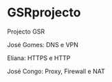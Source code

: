 # GSRprojecto
Projecto GSR

José Gomes: DNS e VPN

Eliana: HTTPS e HTTP

José Congo: Proxy, Firewall e NAT
